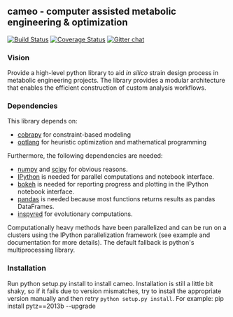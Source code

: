## cameo - computer assisted metabolic engineering & optimization

[![Build Status](https://travis-ci.org/biosustain/cameo.svg?branch=devel)](https://travis-ci.org/biosustain/cameo)
[![Coverage Status](https://coveralls.io/repos/biosustain/cameo/badge.png?branch=devel)](https://coveralls.io/r/biosustain/cameo?branch=devel)
[![Gitter chat](https://badges.gitter.im/biosustain/cameo.png)](https://gitter.im/biosustain/cameo)

### Vision
Provide a high-level python library to aid _in silico_ strain design process in metabolic engineering projects. The library provides a modular architecture that enables the efficient construction of custom analysis workflows.

### Dependencies
This library depends on:

- [cobrapy](https://github.com/opencobra/cobrapy) for constraint-based modeling
- [optlang](https://github.com/biosustain/optlang) for heuristic optimization and mathematical programming

Furthermore, the following dependencies are needed: 

- [numpy](http://www.numpy.org/) and [scipy](http://www.scipy.org/) for obvious reasons.
- [IPython](http://ipython.org/) is needed for parallel computations and notebook interface.
- [bokeh](http://bokeh.pydata.org/) is needed for reporting progress and plotting in the IPython notebook interface.
- [pandas](http://pandas.pydata.org/) is needed because most functions returns results as pandas DataFrames.
- [inspyred](https://pypi.python.org/pypi/inspyred) for evolutionary computations.

Computationally heavy methods have been parallelized and can be run on a clusters using the IPython parallelization framework (see example and documentation for more details). The default fallback is python's multiprocessing library.

### Installation
Run
    python setup.py install
to install cameo. Installation is still a little bit shaky, so if it fails due to version mismatches, try to install the appropriate version manually and then retry `python setup.py install`. For example:
pip install pytz==2013b --upgrade
